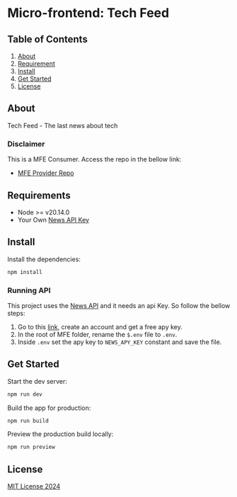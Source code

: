 # Micro-frontend: Tech Feed

## Table of Contents
1. [About](#about)
2. [Requirement](#requirement)
3. [Install](#install)
4. [Get Started](#get-started)
5. [License](#license)

## About
Tech Feed - The last news about tech

### Disclaimer
This is a MFE Consumer. Access the repo in the bellow link:

- [MFE Provider Repo](https://github.com/vanribeiro/learning-more-about-mfe)


## Requirements
- Node >= v20.14.0 
- Your Own [News API Key](https://newsapi.org/)

## Install

Install the dependencies:

```bash
npm install
```

### Running API

This project uses the [News API](https://newsapi.org/) and it needs an api Key. So follow the bellow steps:
1. Go to this [link](https://newsapi.org/), create an account and get a free apy key.
2. In the root of MFE folder, rename the `$.env` file to `.env`.
3. Inside `.env` set the apy key to `NEWS_APY_KEY` constant and save the file.

## Get Started

Start the dev server:

```bash
npm run dev
```

Build the app for production:

```bash
npm run build
```
Preview the production build locally:

```bash
npm run preview
```

## License

[MIT License 2024](./../LICENSE.md)